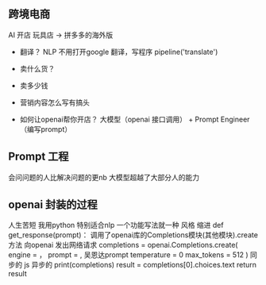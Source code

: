 ## 跨境电商
AI 开店
玩具店 -> 拼多多的海外版
- 翻译？ NLP 不用打开google 翻译，写程序
     pipeline('translate')
- 卖什么货？
- 卖多少钱
- 营销内容怎么写有搞头

- 如何让openai帮你开店？
    大模型（openai 接口调用） + Prompt Engineer （编写prompt）

## Prompt 工程
会问问题的人比解决问题的更nb
大模型超越了大部分人的能力

## openai 封装的过程
人生苦短 我用python
特别适合nlp
一个功能写法就一种
风格 缩进
def  get_response(prompt)：
     调用了openai库的Completions模块(其他模块).create方法
     向openai 发出网络请求
     completions = openai.Completions.create(
     engine = ，
     prompt = ,  吴恩达prompt
     temperature = 0
     max_tokens = 512
  )
  同步的  js  异步的
  print(completions)
  result = completions[0].choices.text
  return result